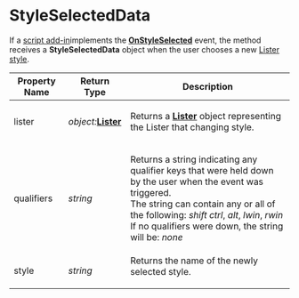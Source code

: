# StyleSelectedData

If a [script add-in](/Manual/scripting/script_add-ins/README.md)implements the **[OnStyleSelected](../scripting_events/onstyleselected.md)** event, the method receives a **StyleSelectedData** object when the user chooses a new [Lister style](/Manual/basic_concepts/the_lister/styles.md).

<table>
<thead><tr><th>
Property Name</th><th>
Return Type</th><th>
Description
</th></tr></thead><tbody><tr><td>
lister</td><td>

*object:***[Lister](lister.md)**</td><td>

Returns a **[Lister](lister.md)** object representing the Lister that changing style.
</td></tr><tr><td>
qualifiers</td><td>

*string*</td><td>

Returns a string indicating any qualifier keys that were held down by the user when the event was triggered.  
The string can contain any or all of the following: *shift* *ctrl*, *alt*, *lwin*, *rwin*  
If no qualifiers were down, the string will be: *none*
</td></tr><tr><td>
style</td><td>

*string*</td><td>
Returns the name of the newly selected style.
</td></tr></tbody>
</table>

